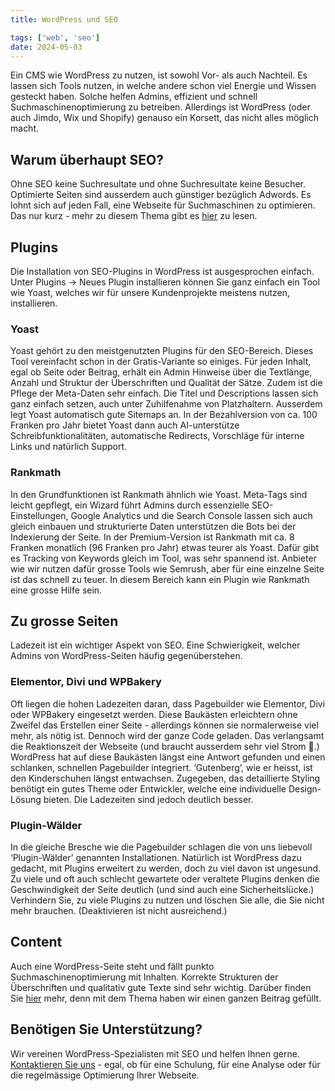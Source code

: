 ```yaml
---
title: WordPress und SEO

tags: ['web', 'seo']
date: 2024-05-03
---
```

Ein CMS wie WordPress zu nutzen, ist sowohl Vor- als auch Nachteil. Es lassen sich Tools nutzen, in welche andere schon viel Energie und Wissen gesteckt haben. Solche helfen Admins, effizient und schnell Suchmaschinenoptimierung zu betreiben. Allerdings ist WordPress (oder auch Jimdo, Wix und Shopify) genauso ein Korsett, das nicht alles möglich macht.
## Warum überhaupt SEO?
Ohne SEO keine Suchresultate und ohne Suchresultate keine Besucher. Optimierte Seiten sind ausserdem auch günstiger bezüglich Adwords. Es lohnt sich auf jeden Fall, eine Webseite für Suchmaschinen zu optimieren. Das nur kurz - mehr zu diesem Thema gibt es <a href="/blog/warum_seo_fuer_unternehmen_wichtig_ist" target="_blank">hier</a> zu lesen.
## Plugins
Die Installation von SEO-Plugins in WordPress ist ausgesprochen einfach. Unter Plugins → Neues Plugin installieren können Sie ganz einfach ein Tool wie Yoast, welches wir für unsere Kundenprojekte meistens nutzen, installieren.
### Yoast
Yoast gehört zu den meistgenutzten Plugins für den SEO-Bereich. Dieses Tool vereinfacht schon in der Gratis-Variante so einiges. Für jeden Inhalt, egal ob Seite oder Beitrag, erhält ein Admin Hinweise über die Textlänge, Anzahl und Struktur der Überschriften und Qualität der Sätze. Zudem ist die Pflege der Meta-Daten sehr einfach. Die Titel und Descriptions lassen sich ganz einfach setzen, auch unter Zuhilfenahme von Platzhaltern. Ausserdem legt Yoast automatisch gute Sitemaps an.
In der Bezahlversion von ca. 100 Franken pro Jahr bietet Yoast dann auch AI-unterstütze Schreibfunktionalitäten, automatische Redirects, Vorschläge für interne Links und natürlich Support.
### Rankmath
In den Grundfunktionen ist Rankmath ähnlich wie Yoast. Meta-Tags sind leicht gepflegt, ein Wizard führt Admins durch essenzielle SEO-Einstellungen, Google Analytics und die Search Console lassen sich auch gleich einbauen und strukturierte Daten unterstützen die Bots bei der Indexierung der Seite.
In der Premium-Version ist Rankmath mit ca. 8 Franken monatlich (96 Franken pro Jahr) etwas teurer als Yoast. Dafür gibt es Tracking von Keywords gleich im Tool, was sehr spannend ist. Anbieter wie wir nutzen dafür grosse Tools wie Semrush, aber für eine einzelne Seite ist das schnell zu teuer. In diesem Bereich kann ein Plugin wie Rankmath eine grosse Hilfe sein.
## Zu grosse Seiten
Ladezeit ist ein wichtiger Aspekt von SEO. Eine Schwierigkeit, welcher Admins von WordPress-Seiten häufig gegenüberstehen.
### Elementor, Divi und WPBakery
Oft liegen die hohen Ladezeiten daran, dass Pagebuilder wie Elementor, Divi oder WPBakery eingesetzt werden. Diese Baukästen erleichtern ohne Zweifel das Erstellen einer Seite - allerdings können sie normalerweise viel mehr, als nötig ist. Dennoch wird der ganze Code geladen. Das verlangsamt die Reaktionszeit der Webseite (und braucht ausserdem sehr viel Strom 🌿.)
WordPress hat auf diese Baukästen längst eine Antwort gefunden und einen schlanken, schnellen Pagebuilder integriert. ‘Gutenberg’, wie er heisst, ist den Kinderschuhen längst entwachsen. Zugegeben, das detaillierte Styling benötigt ein gutes Theme oder Entwickler, welche eine individuelle Design-Lösung bieten. Die Ladezeiten sind jedoch deutlich besser.
### Plugin-Wälder
In die gleiche Bresche wie die Pagebuilder schlagen die von uns liebevoll ‘Plugin-Wälder’ genannten Installationen. Natürlich ist WordPress dazu gedacht, mit Plugins erweitert zu werden, doch zu viel davon ist ungesund. Zu viele und oft auch schlecht gewartete oder veraltete Plugins denken die Geschwindigkeit der Seite deutlich (und sind auch eine Sicherheitslücke.) Verhindern Sie, zu viele Plugins zu nutzen und löschen Sie alle, die Sie nicht mehr brauchen. (Deaktivieren ist nicht ausreichend.)
## Content
Auch eine WordPress-Seite steht und fällt punkto Suchmaschinenoptimierung mit Inhalten. Korrekte Strukturen der Überschriften und qualitativ gute Texte sind sehr wichtig. Darüber finden Sie <a href="/blog/was_guter_content_mindestens_braucht/" target="_blank">hier</a> mehr, denn mit dem Thema haben wir einen ganzen Beitrag gefüllt.
## Benötigen Sie Unterstützung?
Wir vereinen WordPress-Spezialisten mit SEO und helfen Ihnen gerne. <a href="/kontakt">Kontaktieren Sie uns</a> - egal, ob für eine Schulung, für eine Analyse oder für die regelmässige Optimierung Ihrer Webseite.
